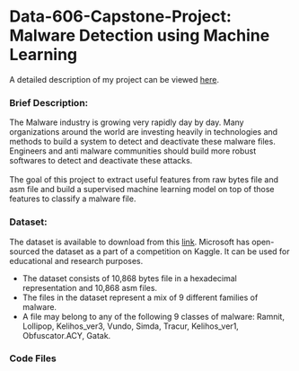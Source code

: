# Data-606-Capstone-Project: Malware Detection using Machine Learning

A detailed description of my project can be viewed <a href="https://sites.google.com/umbc.edu/data606/spring-21-section-2/nikhil-goparapu?authuser=0">here</a>. <br>

<h3>Brief Description:</h3>
    The Malware industry is growing very rapidly day by day. Many organizations around the world are investing heavily in technologies and methods to build a system to detect and deactivate these malware files. Engineers and anti malware communities should build more robust softwares to detect and deactivate these attacks.<br>
<br>   
The goal of this project to extract useful features from raw bytes file and asm file and build a supervised machine learning model on top of those features to classify a malware file.<br>


<h3>Dataset:</h3>
The dataset is available to download from this <a href="https://www.kaggle.com/c/malware-classification/data">link</a>. Microsoft has open-sourced the dataset as a part of a competition on Kaggle. It can be used for educational and research purposes. <br>

* The dataset consists of 10,868 bytes file in a hexadecimal representation and 10,868 asm files.<br>
* The files in the dataset represent a mix of 9 different families of malware.<br>
* A file may belong to any of the following 9 classes of malware: Ramnit, Lollipop, Kelihos_ver3, Vundo, Simda, Tracur, Kelihos_ver1, Obfuscator.ACY, Gatak.<br>

<h3>Code Files</h3>
